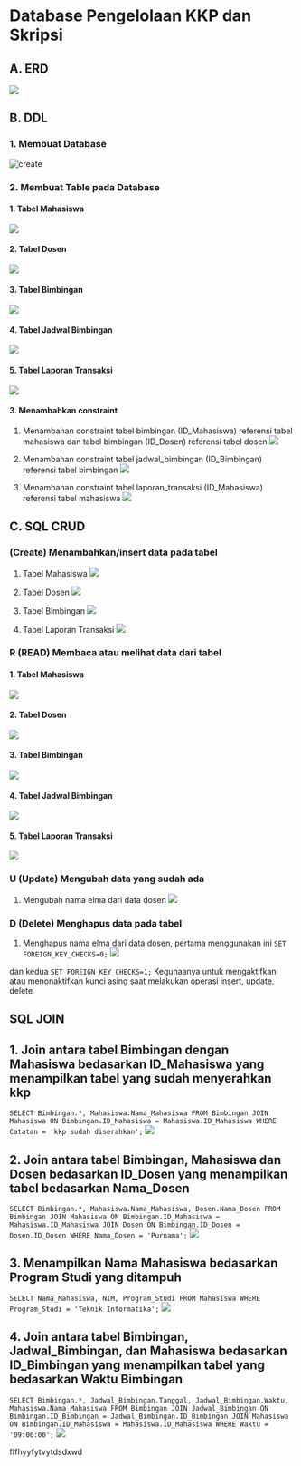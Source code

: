 # Database Pengelolaan KKP dan Skripsi

## A. ERD
![](foto_tk/gambar%20erd%20new.png)

## B. DDL
### 1. Membuat Database
![create](foto_tk/create%20%26%20use%20databs.png)

### 2. Membuat Table pada Database
#### 1. Tabel Mahasiswa
![](foto_tk/tabel/tabel%20mahasiswa.png)

#### 2. Tabel Dosen

![](foto_tk/tabel/tabel%20dosen.png)

#### 3. Tabel Bimbingan
![](foto_tk/tabel/tabel%20bimbingan.png)

#### 4. Tabel Jadwal Bimbingan
![](foto_tk/tabel/tabel%20jadwal%20bimbingan.png)

#### 5. Tabel Laporan Transaksi
![](foto_tk/tabel/tabel%20laporan_transaksi.png)

#### 3. Menambahkan constraint
1. Menambahan constraint tabel bimbingan (ID_Mahasiswa) referensi tabel mahasiswa dan tabel bimbingan (ID_Dosen) referensi tabel dosen
![](foto_tk/constraint/constraint%20bimbingan.png)

2. Menambahan constraint tabel jadwal_bimbingan (ID_Bimbingan) referensi tabel bimbingan
![](foto_tk/constraint/constraint%20jadwal%20bimbingan.png)

3. Menambahan constraint tabel laporan_transaksi (ID_Mahasiswa) referensi tabel mahasiswa 
![](foto_tk/constraint/constraint%20laporan%20transaksi.png)

## C. SQL CRUD
### (Create) Menambahkan/insert data pada tabel
1. Tabel Mahasiswa
![](foto_tk/insert/insert%20mahasiswa.png)

2. Tabel Dosen
![](foto_tk/insert/insert%20dosen.png)

3. Tabel Bimbingan
![](foto_tk/insert/insert%20bimbingan.png)

4. Tabel Laporan Transaksi
![](foto_tk/insert/insert%20laporan%20transaksi.png)

### R (READ) Membaca atau melihat data dari tabel
#### 1. Tabel Mahasiswa
![](foto_tk/desc/mahasiswa.png)

#### 2. Tabel Dosen

![](foto_tk/desc/dosen.png)

#### 3. Tabel Bimbingan
![](foto_tk/desc/bimbingan.png)

#### 4. Tabel Jadwal Bimbingan
![](foto_tk/desc/jadwal%20bimbingan.png)

#### 5. Tabel Laporan Transaksi
![](foto_tk/desc/laporan%20transaksi.png)

### U (Update) Mengubah data yang sudah ada
1. Mengubah nama elma dari data dosen
![](foto_tk/updatee/update%20dosen.png)

### D (Delete) Menghapus data pada tabel
1. Menghapus nama elma dari data dosen, pertama menggunakan ini
`SET FOREIGN_KEY_CHECKS=0;`
![](foto_tk/delete/hapus%20elma.png)

dan kedua 
`SET FOREIGN_KEY_CHECKS=1;`
 Kegunaanya untuk mengaktifkan atau menonaktifkan kunci asing saat melakukan operasi insert, update, delete

## SQL JOIN
## 1. Join antara tabel Bimbingan dengan Mahasiswa bedasarkan ID_Mahasiswa yang menampilkan tabel yang sudah menyerahkan kkp 
`SELECT Bimbingan.*, Mahasiswa.Nama_Mahasiswa FROM Bimbingan JOIN Mahasiswa ON Bimbingan.ID_Mahasiswa = Mahasiswa.ID_Mahasiswa WHERE Catatan = 'kkp sudah diserahkan';`
![](foto_tk/join/15.png)

## 2. Join antara tabel Bimbingan, Mahasiswa dan Dosen bedasarkan ID_Dosen yang menampilkan tabel bedasarkan Nama_Dosen
`SELECT Bimbingan.*, Mahasiswa.Nama_Mahasiswa, Dosen.Nama_Dosen FROM Bimbingan JOIN Mahasiswa ON Bimbingan.ID_Mahasiswa = Mahasiswa.ID_Mahasiswa JOIN Dosen ON Bimbingan.ID_Dosen = Dosen.ID_Dosen WHERE Nama_Dosen = 'Purnama';`
![](foto_tk/join/purnama.png)

## 3. Menampilkan Nama Mahasiswa bedasarkan Program Studi yang ditampuh
`SELECT Nama_Mahasiswa, NIM, Program_Studi FROM Mahasiswa WHERE Program_Studi = 'Teknik Informatika';`
![](foto_tk/join/14.png)

## 4. Join antara tabel Bimbingan, Jadwal_Bimbingan, dan Mahasiswa bedasarkan ID_Bimbingan yang menampilkan tabel yang bedasarkan Waktu Bimbingan
`SELECT Bimbingan.*, Jadwal_Bimbingan.Tanggal, Jadwal_Bimbingan.Waktu, Mahasiswa.Nama_Mahasiswa FROM Bimbingan JOIN Jadwal_Bimbingan ON Bimbingan.ID_Bimbingan = Jadwal_Bimbingan.ID_Bimbingan JOIN Mahasiswa ON Bimbingan.ID_Mahasiswa = Mahasiswa.ID_Mahasiswa WHERE Waktu = '09:00:00';`
![](foto_tk/join/16.png)

fffhyyfytvytdsdxwd
